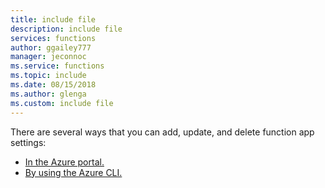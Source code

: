 ```yaml
---
title: include file
description: include file
services: functions
author: ggailey777
manager: jeconnoc
ms.service: functions
ms.topic: include
ms.date: 08/15/2018
ms.author: glenga
ms.custom: include file
---
```


There are several ways that you can add, update, and delete function app settings:

+ [In the Azure portal.](../articles/azure-functions/functions-how-to-use-azure-function-app-settings.md#settings)
+ [By using the Azure CLI.](https://docs.microsoft.com/cli/azure/functionapp/config/appsettings#az-functionapp-config-appsettings-set)